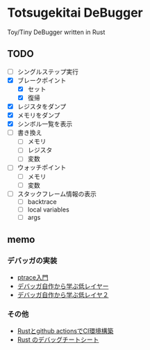 # Totsugekitai DeBugger

Toy/Tiny DeBugger written in Rust

## TODO

- [ ] シングルステップ実行
- [x] ブレークポイント
    - [x] セット
    - [x] 復帰
- [x] レジスタをダンプ
- [x] メモリをダンプ
- [x] シンボル一覧を表示
- [ ] 書き換え
    - [ ] メモリ
    - [ ] レジスタ
    - [ ] 変数
- [ ] ウォッチポイント
    - [ ] メモリ
    - [ ] 変数
- [ ] スタックフレーム情報の表示
    - [ ] backtrace
    - [ ] local variables
    - [ ] args

## memo

### デバッガの実装

- [ptrace入門](https://www.amazon.co.jp/ptrace%E5%85%A5%E9%96%80-ptrace%E3%81%AE%E4%BD%BF%E3%81%84%E6%96%B9-%E5%A4%A7%E5%B1%B1%E6%81%B5%E5%BC%98-ebook/dp/B07X2PCH7K)
- [デバッガ自作から学ぶ低レイヤー](https://naotechnology.hatenablog.com/entry/2019/12/21/083423)
- [デバッガ自作から学ぶ低レイヤ２](https://naotechnology.hatenablog.com/entry/2019/12/31/124727)

### その他

- [Rustとgithub actionsでCI環境構築](https://zenn.dev/naokifujita/articles/c890954165c21f)
- [Rust のデバッグチートシート](https://qiita.com/legokichi/items/e2f807f70316a916f4be)
